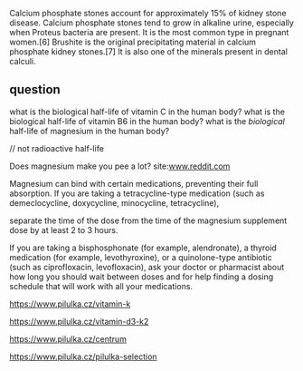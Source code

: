 


Calcium phosphate stones account for approximately 15% of kidney stone disease. Calcium phosphate stones tend to grow in alkaline urine, especially when Proteus bacteria are present. It is the most common type in pregnant women.[6]
Brushite is the original precipitating material in calcium phosphate kidney stones.[7] It is also one of the minerals present in dental calculi.



## question

what is the biological half-life of vitamin C in the human body?
what is the biological half-life of vitamin B6 in the human body?
what is the *biological* half-life of magnesium in the human body?

// not radioactive half-life

Does magnesium make you pee a lot? site:www.reddit.com







Magnesium can bind with certain medications, preventing their full absorption. 
If you are taking a tetracycline-type medication (such as demeclocycline, doxycycline, minocycline, tetracycline),

 separate the time of the dose from the time of the magnesium supplement dose by at least 2 to 3 hours. 
 
 If you are taking a bisphosphonate (for example, alendronate), a thyroid medication (for example, levothyroxine), or a quinolone-type antibiotic (such as ciprofloxacin, levofloxacin), ask your doctor or pharmacist about how long you should wait between doses and for help finding a dosing schedule that will work with all your medications.




https://www.pilulka.cz/vitamin-k

https://www.pilulka.cz/vitamin-d3-k2

https://www.pilulka.cz/centrum



https://www.pilulka.cz/pilulka-selection





